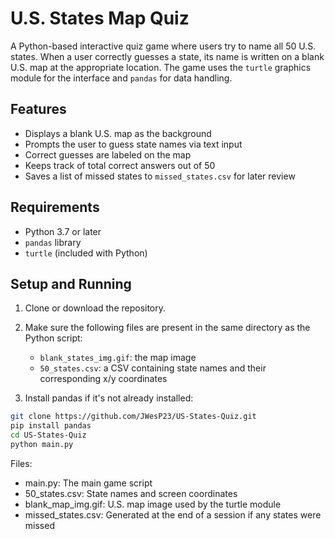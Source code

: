 # U.S. States Map Quiz

A Python-based interactive quiz game where users try to name all 50 U.S. states. When a user correctly guesses a state, its name is written on a blank U.S. map at the appropriate location. The game uses the `turtle` graphics module for the interface and `pandas` for data handling.

## Features

- Displays a blank U.S. map as the background
- Prompts the user to guess state names via text input
- Correct guesses are labeled on the map
- Keeps track of total correct answers out of 50
- Saves a list of missed states to `missed_states.csv` for later review

## Requirements

- Python 3.7 or later
- `pandas` library
- `turtle` (included with Python)

## Setup and Running

1. Clone or download the repository.

2. Make sure the following files are present in the same directory as the Python script:
   - `blank_states_img.gif`: the map image
   - `50_states.csv`: a CSV containing state names and their corresponding x/y coordinates

3. Install pandas if it's not already installed:

```bash
git clone https://github.com/JWesP23/US-States-Quiz.git
pip install pandas
cd US-States-Quiz
python main.py
```

Files: 
  - main.py: The main game script
  - 50_states.csv: State names and screen coordinates
  - blank_map_img.gif: U.S. map image used by the turtle module
  - missed_states.csv: Generated at the end of a session if any states were missed
